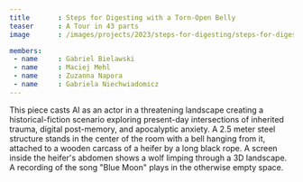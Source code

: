 ```yaml
---
title       : Steps for Digesting with a Torn-Open Belly
teaser      : A Tour in 43 parts
image       : /images/projects/2023/steps-for-digesting/steps-for-digesting.jpg

members:
 - name     : Gabriel Bielawski
 - name     : Maciej Mehl
 - name     : Zuzanna Napora
 - name     : Gabriela Niechwiadomicz
---
```

This piece casts  AI as an actor in a threatening landscape creating a historical-fiction scenario exploring present-day intersections of inherited trauma, digital post-memory, and apocalyptic anxiety. A 2.5 meter steel structure stands in the center of the room with a bell hanging from it, attached to a wooden carcass of a heifer by a long black rope. A screen inside the heifer's abdomen shows a wolf limping through a 3D landscape. A recording of the song "Blue Moon" plays in the otherwise empty space. 